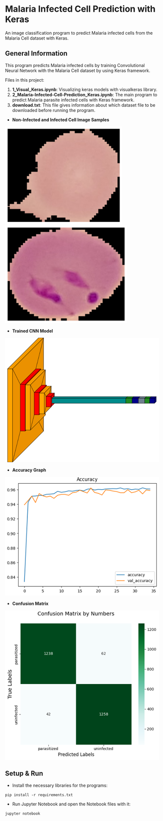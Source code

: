 # Malaria Infected Cell Prediction with Keras
An image classification program to predict Malaria infected cells from the Malaria Cell dataset with Keras.

## General Information
This program predicts Malaria infected cells by training Convolutional Neural Network with the Malaria Cell dataset by using Keras framework.

Files in this project:
1. **1_Visual_Keras.ipynb**: Visualizing keras models with visualkeras library.
2. **2_Malaria-Infected-Cell-Prediction_Keras.ipynb**: The main program to predict Malaria parasite infected cells with Keras framework.
3. **download.txt**: This file gives information about which dataset file to be downloaded before running the program.

* **Non-Infected and Infected Cell Image Samples**

<img title="Non-Infected Cell" src="https://github.com/firatkorkmaz/Malaria-Infected-Cell-Prediction/blob/main/images/Non_Infected.png" height="320"> <img title="Infected Cell" src="https://github.com/firatkorkmaz/Malaria-Infected-Cell-Prediction/blob/main/images/Infected.png" height="320">

* **Trained CNN Model**

<img title="Model" src="https://github.com/firatkorkmaz/Malaria-Infected-Cell-Prediction/blob/main/images/Model.png" width="560">

* **Accuracy Graph**

<img title="Accuracy Graph" src="https://github.com/firatkorkmaz/Malaria-Infected-Cell-Prediction/blob/main/images/Accuracy.png">

* **Confusion Matrix**

<img title="Confusion Matrix" src="https://github.com/firatkorkmaz/Malaria-Infected-Cell-Prediction/blob/main/images/Confusion_Matrix.png">

## Setup & Run
* Install the necessary libraries for the programs:
```
pip install -r requirements.txt
```
* Run Jupyter Notebook and open the Notebook files with it:
```
jupyter notebook
```
